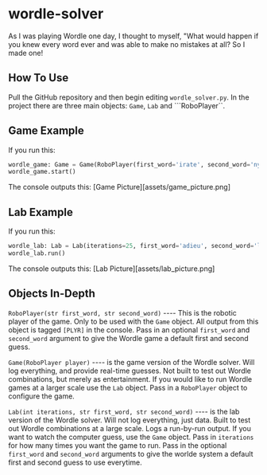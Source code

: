 # wordle-solver
As I was playing Wordle one day, I thought to myself, "What would happen if you knew every word ever and was able to make no mistakes at all? So I made one!




## How To Use
Pull the GitHub repository and then begin editing ```wordle_solver.py```. In the project there are three main objects: ```Game```, ```Lab``` and ```RoboPlayer``.





## Game Example
If you run this:
```python
wordle_game: Game = Game(RoboPlayer(first_word='irate', second_word='nymph'))
wordle_game.start()
```
The console outputs this:
[Game Picture][assets/game_picture.png]





## Lab Example
If you run this:
```python
wordle_lab: Lab = Lab(iterations=25, first_word='adieu', second_word='lucky')
wordle_lab.run()
```
The console outputs this:
[Lab Picture][assets/lab_picture.png]





## Objects In-Depth

```RoboPlayer(str first_word, str second_word)```  ----   This is the robotic player of the game. Only to be used with the ```Game``` object. All output from this object is tagged ```[PLYR]``` in the console. Pass in an optional ```first_word``` and ```second_word``` argument to give the Wordle game a default first and second guess.

```Game(RoboPlayer player)```  ----  is the game version of the Wordle solver. Will log everything, and provide real-time guesses. Not built to test out Wordle combinations, but merely as entertainment. If you would like to run Wordle games at a larger scale use the ```Lab``` object. Pass in a ```RoboPlayer``` object to configure the game.

```Lab(int iterations, str first_word, str second_word)```  ----   is the lab version of the Wordle solver. Will not log everything, just data. Built to test out Wordle combinations at a large scale. Logs a run-by-run output. If you want to watch the computer guess, use the ```Game``` object. Pass in ```iterations``` for how many times you want the game to run. Pass in the optional ```first_word``` and ```second_word``` arguments to give the worlde system a default first and second guess to use everytime.
